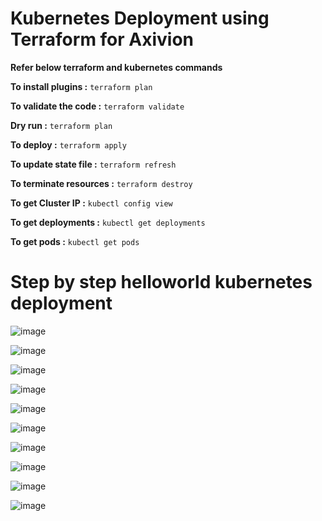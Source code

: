 # Kubernetes Deployment using Terraform for Axivion

**Refer below terraform and kubernetes commands**
  
**To install plugins :** 
```terraform plan```

**To validate the code :** 
```terraform validate```

**Dry run :** 
```terraform plan```

**To deploy :**
```terraform apply```

**To update state file :** 
```terraform refresh```

**To terminate resources :** 
```terraform destroy```

**To get Cluster IP :** 
```kubectl config view```

**To get deployments :** 
```kubectl get deployments```

**To get pods :** 
```kubectl get pods```





# Step by step helloworld kubernetes deployment



![image](https://user-images.githubusercontent.com/101940552/168946959-8916add6-2eff-464a-b102-46085c0446ea.png)

![image](https://user-images.githubusercontent.com/101940552/168946723-e2e2a643-f877-4bc0-92bf-257e872a1d36.png)

![image](https://user-images.githubusercontent.com/101940552/168947374-ef957fbe-6cca-44bb-9686-0b2a519c172c.png)

![image](https://user-images.githubusercontent.com/101940552/168947544-5f8d2e5b-17a9-4fcc-bc65-fb787aecdf90.png)

![image](https://user-images.githubusercontent.com/101940552/168947777-b00c1b58-31d1-416b-98f9-6ce8167acece.png)

![image](https://user-images.githubusercontent.com/101940552/168948132-edc0f470-e39a-4370-849a-880235191cdf.png)

![image](https://user-images.githubusercontent.com/101940552/168948229-a5e1ba36-0d79-4ce3-89f7-c4d169de645f.png)

![image](https://user-images.githubusercontent.com/101940552/168949064-fe8816c6-75b3-4835-8f54-b73307736a5c.png)

![image](https://user-images.githubusercontent.com/101940552/168948475-eaf9b13b-9277-4b03-a5af-61aac41ccee4.png)

![image](https://user-images.githubusercontent.com/101940552/168948643-8b6a7335-9631-4d30-9fb9-279ad1183aac.png)


